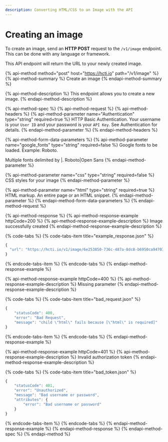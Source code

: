 ```yaml
---
description: Converting HTML/CSS to an Image with the API
---
```


# Creating an image

To create an image, send an **HTTP POST** request to the `/v1/image` endpoint. This can be done with any language or framework. 

This API endpoint will return the URL to your newly created image.

{% api-method method="post" host="https://hcti.io" path="/v1/image" %}
{% api-method-summary %}
Create an image
{% endapi-method-summary %}

{% api-method-description %}
This endpoint allows you to create a new image.
{% endapi-method-description %}

{% api-method-spec %}
{% api-method-request %}
{% api-method-headers %}
{% api-method-parameter name="Authentication" type="string" required=true %}
HTTP Basic Authentication. Your username is your `User ID` and your password is your `API Key`. See Authentication for details.
{% endapi-method-parameter %}
{% endapi-method-headers %}

{% api-method-form-data-parameters %}
{% api-method-parameter name="google\_fonts" type="string" required=false %}
Google fonts to be loaded. Example: Roboto.  
  
Multiple fonts delimited by \|. Roboto\|Open Sans
{% endapi-method-parameter %}

{% api-method-parameter name="css" type="string" required=false %}
CSS styles for your image
{% endapi-method-parameter %}

{% api-method-parameter name="html" type="string" required=true %}
HTML markup. An entire page or an HTML snippet.
{% endapi-method-parameter %}
{% endapi-method-form-data-parameters %}
{% endapi-method-request %}

{% api-method-response %}
{% api-method-response-example httpCode=200 %}
{% api-method-response-example-description %}
Image successfully created
{% endapi-method-response-example-description %}

{% code-tabs %}
{% code-tabs-item title="example\_response.json" %}
```javascript
{
  "url": "https://hcti.io/v1/image/6e253850-736c-487a-8dc8-b6950ca94703"
}
```
{% endcode-tabs-item %}
{% endcode-tabs %}
{% endapi-method-response-example %}

{% api-method-response-example httpCode=400 %}
{% api-method-response-example-description %}
Missing parameter
{% endapi-method-response-example-description %}

{% code-tabs %}
{% code-tabs-item title="bad\_request.json" %}
```javascript
{
	"statusCode": 400,
	"error": "Bad Request",
	"message": "child \"html\" fails because [\"html\" is required]"
}
```
{% endcode-tabs-item %}
{% endcode-tabs %}
{% endapi-method-response-example %}

{% api-method-response-example httpCode=401 %}
{% api-method-response-example-description %}
Invalid authorization token
{% endapi-method-response-example-description %}

{% code-tabs %}
{% code-tabs-item title="bad\_token.json" %}
```javascript
{
	"statusCode": 401,
	"error": "Unauthorized",
	"message": "Bad username or password",
	"attributes": {
		"error": "Bad username or password"
	}
}
```
{% endcode-tabs-item %}
{% endcode-tabs %}
{% endapi-method-response-example %}
{% endapi-method-response %}
{% endapi-method-spec %}
{% endapi-method %}



